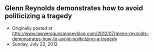 ## Glenn Reynolds demonstrates how to avoid politicizing a tragedy

 * Originally posted at http://www.lawyersgunsmoneyblog.com/2012/07/glenn-reynolds-demonstrates-how-to-avoid-politicizing-a-tragedy
 * Sunday, July 22, 2012

 